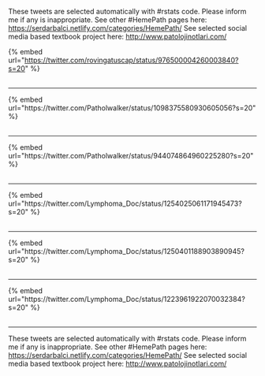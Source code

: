 

These tweets are selected automatically with #rstats code. Please inform me if any is inappropriate.
See other #HemePath pages here: https://serdarbalci.netlify.com/categories/HemePath/ 
See selected social media based textbook project here: http://www.patolojinotlari.com/

{% embed url="https://twitter.com/rovingatuscap/status/976500004260003840?s=20" %}<br>
<br>
<hr>
{% embed url="https://twitter.com/Patholwalker/status/1098375580930605056?s=20" %}<br>
<br>
<hr>
{% embed url="https://twitter.com/Patholwalker/status/944074864960225280?s=20" %}<br>
<br>
<hr>
{% embed url="https://twitter.com/Lymphoma_Doc/status/1254025061171945473?s=20" %}<br>
<br>
<hr>
{% embed url="https://twitter.com/Lymphoma_Doc/status/1250401188903890945?s=20" %}<br>
<br>
<hr>
{% embed url="https://twitter.com/Lymphoma_Doc/status/1223961922070032384?s=20" %}<br>
<br>
<hr>


These tweets are selected automatically with #rstats code. Please inform me if any is inappropriate.
See other #HemePath pages here: https://serdarbalci.netlify.com/categories/HemePath/ 
See selected social media based textbook project here: http://www.patolojinotlari.com/
